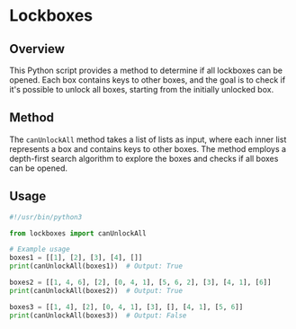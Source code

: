 # Lockboxes

## Overview

This Python script provides a method to determine if all lockboxes can be opened. Each box contains keys to other boxes, and the goal is to check if it's possible to unlock all boxes, starting from the initially unlocked box.

## Method

The `canUnlockAll` method takes a list of lists as input, where each inner list represents a box and contains keys to other boxes. The method employs a depth-first search algorithm to explore the boxes and checks if all boxes can be opened.

## Usage

```python
#!/usr/bin/python3

from lockboxes import canUnlockAll

# Example usage
boxes1 = [[1], [2], [3], [4], []]
print(canUnlockAll(boxes1))  # Output: True

boxes2 = [[1, 4, 6], [2], [0, 4, 1], [5, 6, 2], [3], [4, 1], [6]]
print(canUnlockAll(boxes2))  # Output: True

boxes3 = [[1, 4], [2], [0, 4, 1], [3], [], [4, 1], [5, 6]]
print(canUnlockAll(boxes3))  # Output: False
